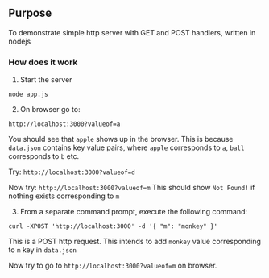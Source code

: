 ## Purpose

To demonstrate simple http server with GET and POST handlers, written in nodejs

### How does it work

1. Start the server

`node app.js`

2. On browser go to:

`http://localhost:3000?valueof=a`

You should see that `apple` shows up in the browser.
This is because `data.json` contains key value pairs, where `apple` corresponds to `a`, `ball` corresponds to `b` etc.

Try: `http://localhost:3000?valueof=d`

Now try: `http://localhost:3000?valueof=m`
This should show `Not Found!` if nothing exists corresponding to `m`


3. From a separate command prompt, execute the following command:

`
curl -XPOST 'http://localhost:3000' -d '{
  "m": "monkey"
}'
`

This is a POST http request. This intends to add `monkey` value corresponding to `m` key in `data.json`

Now try to go to `http://localhost:3000?valueof=m` on browser.
